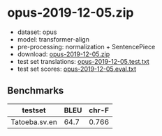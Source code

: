 # opus-2019-12-05.zip

* dataset: opus
* model: transformer-align
* pre-processing: normalization + SentencePiece
* download: [opus-2019-12-05.zip](https://object.pouta.csc.fi/OPUS-MT-models/sv-en/opus-2019-12-05.zip)
* test set translations: [opus-2019-12-05.test.txt](https://object.pouta.csc.fi/OPUS-MT-models/sv-en/opus-2019-12-05.test.txt)
* test set scores: [opus-2019-12-05.eval.txt](https://object.pouta.csc.fi/OPUS-MT-models/sv-en/opus-2019-12-05.eval.txt)

## Benchmarks

| testset               | BLEU  | chr-F |
|-----------------------|-------|-------|
| Tatoeba.sv.en 	| 64.7 	| 0.766 |

